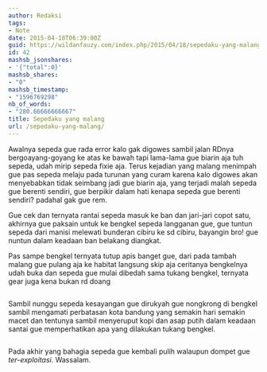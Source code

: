 ```yaml
---
author: Redaksi
tags:
- Note
date: 2015-04-18T06:39:00Z
guid: https://wildanfauzy.com/index.php/2015/04/18/sepedaku-yang-malang/
id: 42
mashsb_jsonshares:
- '{"total":0}'
mashsb_shares:
- "0"
mashsb_timestamp:
- "1596769298"
nb_of_words:
- "280.66666666667"
title: Sepedaku yang malang
url: /sepedaku-yang-malang/
---
```


<p class="has-drop-cap">
  Awalnya sepeda gue rada error kalo gak digowes sambil jalan RDnya bergoayang-goyang ke atas ke bawah tapi lama-lama gue biarin aja tuh sepeda, udah mirip sepeda fixie aja. Terus kejadian yang malang menimpah gue pas sepeda melaju pada turunan yang curam karena kalo digowes akan menyebabkan tidak seimbang jadi gue biarin aja, yang terjadi malah sepeda gue berenti sendiri, gue berpikir dalam hati kenapa sepeda gue berenti sendiri? padahal gak gue rem.
</p>

Gue cek dan ternyata rantai sepeda masuk ke ban dan jari-jari copot satu, akhirnya gue paksain untuk ke bengkel sepeda langganan gue, gue tuntun sepeda dari manisi melewati bunderan cibiru ke sd cibiru, bayangin bro! gue nuntun dalam keadaan ban belakang diangkat.

Pas sampe bengkel ternyata tutup apis banget gue, dari pada tambah malang gue pulang aja ke habitat langsung skip aja ceritanya bengkelnya udah buka dan sepeda gue mulai dibedah sama tukang bengkel, ternyata gear juga kena bukan rd doang<figure class="wp-block-image size-large">

<img src="https://wildanfauzyart.files.wordpress.com/2015/04/e62e9-021ce-ptdc0006.jpg?w=768" alt="" data-recalc-dims="1" /> </figure> 

Sambil nunggu sepeda kesayangan gue dirukyah gue nongkrong di bengkel sambil mengamati perbatasan kota bandung yang semakin hari semakin macet dan tentunya sambil menyeruput kopi dan asap putih dalam keadaan santai gue memperhatikan apa yang dilakukan tukang bengkel.<figure class="wp-block-image size-large">

<img src="https://wildanfauzyart.files.wordpress.com/2015/04/750f5-be2e9-ptdc0008.jpg?w=768" alt="" data-recalc-dims="1" /> </figure> 

Pada akhir yang bahagia sepeda gue kembali pulih walaupun dompet gue _ter-exploitasi_. Wassalam.